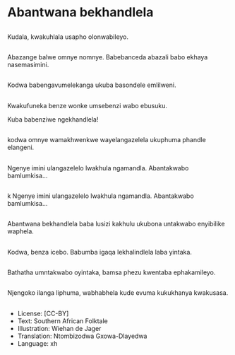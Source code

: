 # Abantwana bekhandlela

##
Kudala, kwakuhlala
usapho olonwabileyo.

##
Abazange balwe omnye
nomnye. Babebanceda
abazali babo ekhaya
nasemasimini.

##
Kodwa babengavumelekanga ukuba
basondele emlilweni.

##
Kwakufuneka benze
wonke umsebenzi wabo
ebusuku.

Kuba babenziwe ngekhandlela!

##
kodwa omnye
wamakhwenkwe
wayelangazelela
ukuphuma phandle
elangeni.

##
Ngenye imini
ulangazelelo lwakhula
ngamandla.
Abantakwabo
bamlumkisa…

##
k Ngenye imini
ulangazelelo lwakhula
ngamandla.
Abantakwabo
bamlumkisa…

##
Abantwana
bekhandlela baba lusizi
kakhulu ukubona
untakwabo enyibilike
waphela.

##
Kodwa, benza icebo.
Babumba igaqa
lekhalindlela laba
yintaka.

##
Bathatha umntakwabo
oyintaka, bamsa phezu
kwentaba
ephakamileyo.

##
Njengoko ilanga
liphuma, wabhabhela
kude evuma
kukukhanya kwakusasa.

##
* License: [CC-BY]
* Text: Southern African Folktale
* Illustration: Wiehan de Jager
* Translation: Ntombizodwa Gxowa-Dlayedwa
* Language: xh
